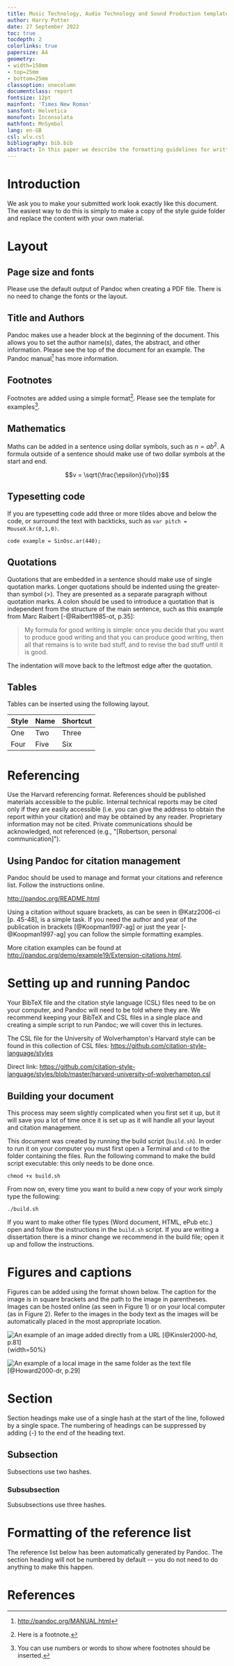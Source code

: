 ```yaml
---
title: Music Technology, Audio Technology and Sound Production template
author: Harry Potter
date: 27 September 2022
toc: true
tocdepth: 2
colorlinks: true
papersize: A4
geometry:
- width=150mm
- top=25mm
- bottom=25mm
classoption: onecolumn
documentclass: report
fontsize: 12pt
mainfont: 'Times New Roman'
sansfont: Helvetica
monofont: Inconsolata
mathfont: MnSymbol
lang: en-GB
csl: wlv.csl
bibliography: bib.bib
abstract: In this paper we describe the formatting guidelines for written work on the BSc (Hons) and BA (Hons) Creative Computing courses at the University of Portsmouth. The template is a plain text document intended to be used with Pandoc. The resulting file should be a PDF unless the assessment requires an alternative file format.
---
```


# Introduction
We ask you to make your submitted work look exactly like this document. The easiest way to do this is simply to make a copy of the style guide folder and replace the content with your own material.


# Layout

## Page size and fonts
Please use the default output of Pandoc when creating a PDF file. There is no need to change the fonts or the layout. 



## Title and Authors
Pandoc makes use a header block at the beginning of the document. This allows you to set the author name(s), dates, the abstract, and other information. Please see the top of the document for an example. The Pandoc manual[^manual] has more information.

[^manual]: <http://pandoc.org/MANUAL.html>



## Footnotes
Footnotes are added using a simple format[^1]. Please see the template for examples[^name].

[^1]: Here is a footnote.
[^name]: You can use numbers or words to show where footnotes should be inserted.



## Mathematics
Maths can be added in a sentence using dollar symbols, such as $n = ab^2$. A formula outside of a sentence should make use of two dollar symbols at the start and end.

$$v = \sqrt{\frac{\epsilon}{\rho}}$$



## Typesetting code
If you are typesetting code add three or more tildes above and below the code, or surround the text with backticks, such as `var pitch = MouseX.kr(0,1,0)`.

~~~ {.c}
code example = SinOsc.ar(440);
~~~


## Quotations
Quotations that are embedded in a sentence should make use of single quotation marks. Longer quotations should be indented using the greater-than symbol (>). They are presented as a separate paragraph without quotation marks. A colon should be used to introduce a quotation that is independent from the structure of the main sentence, such as this example from Marc Raibert [-@Raibert1985-ot, p.35]:

> My formula for good writing is simple: once you decide that you want to produce good writing and that you can produce good writing, then all that remains is to write bad stuff, and to revise the bad stuff until it is good.

The indentation will move back to the leftmost edge after the quotation.



## Tables
Tables can be inserted using the following layout.

Style | Name | Shortcut
---|---|---
One | Two | Three
Four | Five | Six



# Referencing
Use the Harvard referencing format. References should be published materials accessible to the public. Internal technical reports may be cited only if they are easily accessible (i.e. you can give the address to obtain the report within your citation) and may be obtained by any reader. Proprietary information may not be cited. Private communications should be acknowledged, not referenced (e.g., "[Robertson, personal communication]").


## Using Pandoc for citation management
Pandoc should be used to manage and format your citations and reference list. Follow the instructions online.

<http://pandoc.org/README.html>

Using a citation without square brackets, as can be seen in @Katz2006-ci [p. 45-48], is a simple task. If you need the author and year of the publication in brackets [@Koopman1997-ag] or just the year [-@Koopman1997-ag] you can follow the simple formatting examples.

More citation examples can be found at <http://pandoc.org/demo/example19/Extension-citations.html>.


# Setting up and running Pandoc
Your BibTeX file and the citation style language (CSL) files need to be on your computer, and Pandoc will need to be told where they are. We recommend keeping your BibTeX and CSL files in a single place and creating a simple script to run Pandoc; we will cover this in lectures.

The CSL file for the University of Wolverhampton's Harvard style can be found in this collection of CSL files: <https://github.com/citation-style-language/styles>

Direct link: <https://github.com/citation-style-language/styles/blob/master/harvard-university-of-wolverhampton.csl>



## Building your document
This process may seem slightly complicated when you first set it up, but it will save you a lot of time once it is set up as it will handle all your layout and citation management.

This document was created by running the build script (`build.sh`). In order to run it on your computer you must first open a Terminal and `cd` to the folder containing the files. Run the following command to make the build script executable: this only needs to be done once.

~~~ {.bash}
chmod +x build.sh
~~~

From now on, every time you want to build a new copy of your work simply type the following:

~~~ {.bash}
./build.sh
~~~

If you want to make other file types (Word document, HTML, ePub etc.) open and follow the instructions in the `build.sh` script. If you are writing a dissertation there is a minor change we recommend in the build file; open it up and follow the instructions.



# Figures and captions

Figures can be added using the format shown below. The caption for the image is in square brackets and the path to the image in parentheses. Images can be hosted online (as seen in Figure 1) or on your local computer (as in Figure 2). Refer to the images in the body text as the images will be automatically placed in the most appropriate location.
  
![An example of an image added directly from a URL [@Kinsler2000-hd, p.81]](https://archive.bleu255.com/makeart/2008/images/pure_data-workshop.png){width=50%}

![An example of a local image in the same folder as the text file [@Howard2000-dr, p.29]](3d-domains.png)



# Section
Section headings make use of a single hash at the start of the line, followed by a single space. The numbering of headings can be suppressed by adding {-} to the end of the heading text.

## Subsection
Subsections use two hashes.

### Subsubsection
Subsubsections use three hashes.



# Formatting of the reference list
The reference list below has been automatically generated by Pandoc. The section heading will not be numbered by default -- you do not need to do anything to make this happen.


# References
